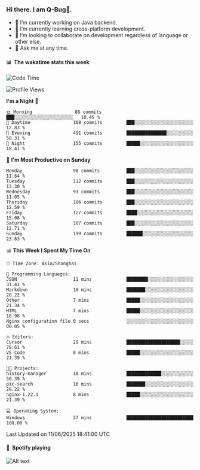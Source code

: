 ### Hi there. I am Q-Bug🐞.

- 🔭 I’m currently working on Java backend.
- 🌱 I’m currently learning cross-platform development.
- 👯 I’m looking to collaborate on development regardless of language or other else.
- 💬 Ask me at any time.

#### 📊 &nbsp;**The wakatime stats this week**  
<!--START_SECTION:waka-->
![Code Time](http://img.shields.io/badge/Code%20Time-329%20hrs%2029%20mins-blue)

![Profile Views](http://img.shields.io/badge/Profile%20Views-0-blue)

**I'm a Night 🦉** 

```text
🌞 Morning                88 commits          ███░░░░░░░░░░░░░░░░░░░░░░   10.45 % 
🌆 Daytime                108 commits         ███░░░░░░░░░░░░░░░░░░░░░░   12.83 % 
🌃 Evening                491 commits         ███████████████░░░░░░░░░░   58.31 % 
🌙 Night                  155 commits         █████░░░░░░░░░░░░░░░░░░░░   18.41 % 
```
📅 **I'm Most Productive on Sunday** 

```text
Monday                   98 commits          ███░░░░░░░░░░░░░░░░░░░░░░   11.64 % 
Tuesday                  112 commits         ███░░░░░░░░░░░░░░░░░░░░░░   13.30 % 
Wednesday                93 commits          ███░░░░░░░░░░░░░░░░░░░░░░   11.05 % 
Thursday                 106 commits         ███░░░░░░░░░░░░░░░░░░░░░░   12.59 % 
Friday                   127 commits         ████░░░░░░░░░░░░░░░░░░░░░   15.08 % 
Saturday                 107 commits         ███░░░░░░░░░░░░░░░░░░░░░░   12.71 % 
Sunday                   199 commits         ██████░░░░░░░░░░░░░░░░░░░   23.63 % 
```


📊 **This Week I Spent My Time On** 

```text
🕑︎ Time Zone: Asia/Shanghai

💬 Programming Languages: 
JSON                     11 mins             ████████░░░░░░░░░░░░░░░░░   31.41 % 
Markdown                 10 mins             ███████░░░░░░░░░░░░░░░░░░   28.22 % 
Other                    7 mins              █████░░░░░░░░░░░░░░░░░░░░   21.34 % 
HTML                     7 mins              █████░░░░░░░░░░░░░░░░░░░░   18.98 % 
Nginx configuration file 0 secs              ░░░░░░░░░░░░░░░░░░░░░░░░░   00.05 % 

🔥 Editors: 
Cursor                   29 mins             ████████████████████░░░░░   78.61 % 
VS Code                  8 mins              █████░░░░░░░░░░░░░░░░░░░░   21.39 % 

🐱‍💻 Projects: 
history-manager          18 mins             █████████████░░░░░░░░░░░░   50.39 % 
pic-search               10 mins             ███████░░░░░░░░░░░░░░░░░░   28.22 % 
nginx-1.22.1             8 mins              █████░░░░░░░░░░░░░░░░░░░░   21.39 % 

💻 Operating System: 
Windows                  37 mins             █████████████████████████   100.00 % 
```


 Last Updated on 11/06/2025 18:41:00 UTC
<!--END_SECTION:waka-->

#### 🎵 &nbsp;**Spotify playing**  
![Alt text](https://spotify-recently-played-readme.vercel.app/api?user=e5y1o4x7kdt9kf2blu4wvmb4s&unique={true|1|on|yes})
